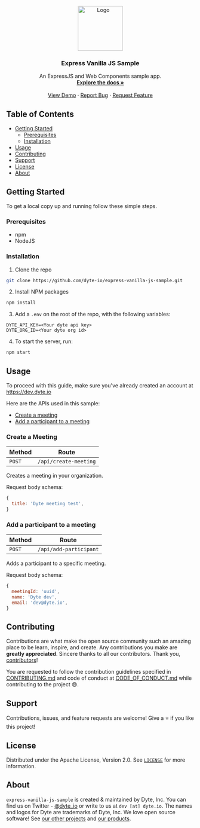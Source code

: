<!-- PROJECT LOGO -->
<p align="center">
  <a href="https://dyte.in">
    <img src="https://assets.dyte.io/logo-outlined.png" alt="Logo" width="120">
  </a>

  <h3 align="center">Express Vanilla JS Sample</h3>

  <p align="center">
    An ExpressJS and Web Components sample app.
    <br />
    <a href="https://docs.dyte.io"><strong>Explore the docs »</strong></a>
    <br />
    <br />
    <a href="https://app.dyte.io">View Demo</a>
    ·
    <a href="https://github.com/dyte-io/express-vanilla-js-sample/issues">Report Bug</a>
    ·
    <a href="https://github.com/dyte-io/express-vanilla-js-sample/issues">Request Feature</a>
  </p>
</p>

<!-- TABLE OF CONTENTS -->

## Table of Contents

- [Getting Started](#getting-started)
  - [Prerequisites](#prerequisites)
  - [Installation](#installation)
- [Usage](#usage)
- [Contributing](#contributing)
- [Support](#support)
- [License](#license)
- [About](#about)

## Getting Started

To get a local copy up and running follow these simple steps.

### Prerequisites

- npm
- NodeJS

### Installation

1. Clone the repo

```sh
git clone https://github.com/dyte-io/express-vanilla-js-sample.git
```

2. Install NPM packages

```sh
npm install
```

3. Add a `.env` on the root of the repo, with the following variables:

```
DYTE_API_KEY=<Your dyte api key>
DYTE_ORG_ID=<Your dyte org id>
```

4. To start the server, run:

```sh
npm start
```

<!-- USAGE EXAMPLES -->

## Usage


To proceed with this guide, make sure you've already created an account at
https://dev.dyte.io

Here are the APIs used in this sample:

- [Create a meeting](#create-a-meeting)
- [Add a participant to a meeting](#add-a-participant-to-a-meeting)

### Create a Meeting

| Method | Route       |
| ------ | ----------- |
| `POST` | `/api/create-meeting` |

Creates a meeting in your organization.

Request body schema:

```js
{
  title: 'Dyte meeting test',
}
```

### Add a participant to a meeting

| Method | Route                               |
| ------ | ----------------------------------- |
| `POST` | `/api/add-participant` |

Adds a participant to a specific meeting.

Request body schema:

```js
{
  meetingId: 'uuid',
  name: 'Dyte dev',
  email: 'dev@dyte.io',
}
```

## Contributing

Contributions are what make the open source community such an amazing place to
be learn, inspire, and create. Any contributions you make are **greatly
appreciated**. Sincere thanks to all our contributors. Thank you,
[contributors](https://github.com/dyte-io/express-vanilla-js-sample/graphs/contributors)!

You are requested to follow the contribution guidelines specified in
[CONTRIBUTING.md](./.github/CONTRIBUTING.md) and code of conduct at
[CODE_OF_CONDUCT.md](./.github/CODE_OF_CONDUCT.md) while contributing to the
project :smile:.

## Support

Contributions, issues, and feature requests are welcome! Give a ⭐️ if you like
this project!

## License

Distributed under the Apache License, Version 2.0. See [`LICENSE`](./LICENSE)
for more information.

## About

`express-vanilla-js-sample` is created & maintained by Dyte, Inc. You can find us
on Twitter - [@dyte_io](https://twitter.com/dyte_io) or write to us at
`dev [at] dyte.io`. The names and logos for Dyte are trademarks of Dyte, Inc. We
love open source software! See [our other projects](https://github.com/dyte-io)
and [our products](https://dyte.io).